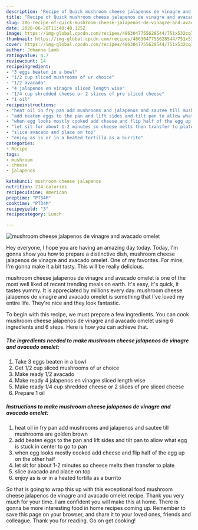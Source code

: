 ```yaml
---
description: "Recipe of Quick mushroom cheese jalapenos de vinagre and avacado omelet"
title: "Recipe of Quick mushroom cheese jalapenos de vinagre and avacado omelet"
slug: 206-recipe-of-quick-mushroom-cheese-jalapenos-de-vinagre-and-avacado-omelet
date: 2020-06-20T11:40:40.125Z
image: https://img-global.cpcdn.com/recipes/4863047755628544/751x532cq70/mushroom-cheese-jalapenos-de-vinagre-and-avacado-omelet-recipe-main-photo.jpg
thumbnail: https://img-global.cpcdn.com/recipes/4863047755628544/751x532cq70/mushroom-cheese-jalapenos-de-vinagre-and-avacado-omelet-recipe-main-photo.jpg
cover: https://img-global.cpcdn.com/recipes/4863047755628544/751x532cq70/mushroom-cheese-jalapenos-de-vinagre-and-avacado-omelet-recipe-main-photo.jpg
author: Johanna Lamb
ratingvalue: 4.7
reviewcount: 14
recipeingredient:
- "3 eggs beaten in a bowl"
- "1/2 cup sliced mushrooms of ur choice"
- "1/2 avacado"
- "4 jalapenos en vinagre sliced length wise"
- "1/4 cup shredded cheese or 2 slices of pre sliced cheese"
- "1 oil"
recipeinstructions:
- "heat oil in fry pan add mushrooms and jalapenos and sautee till mushrooms are golden brown"
- "add beaten eggs to the pan and lift sides and tilt pan to allow what egg is stuck in center to go to pan"
- "when egg looks mostly cooked add cheese and flip half of the egg up on the other half"
- "let sit for about 1-2 minutes so cheese melts then transfer to plate"
- "slice avacado and place on top"
- "enjoy as is or in a heated tortilla as a burrito"
categories:
- Recipe
tags:
- mushroom
- cheese
- jalapenos

katakunci: mushroom cheese jalapenos 
nutrition: 214 calories
recipecuisine: American
preptime: "PT34M"
cooktime: "PT34M"
recipeyield: "3"
recipecategory: Lunch

---
```



![mushroom cheese jalapenos de vinagre and avacado omelet](https://img-global.cpcdn.com/recipes/4863047755628544/751x532cq70/mushroom-cheese-jalapenos-de-vinagre-and-avacado-omelet-recipe-main-photo.jpg)

Hey everyone, I hope you are having an amazing day today. Today, I'm gonna show you how to prepare a distinctive dish, mushroom cheese jalapenos de vinagre and avacado omelet. One of my favorites. For mine, I'm gonna make it a bit tasty. This will be really delicious.



mushroom cheese jalapenos de vinagre and avacado omelet is one of the most well liked of recent trending meals on earth. It's easy, it's quick, it tastes yummy. It is appreciated by millions every day. mushroom cheese jalapenos de vinagre and avacado omelet is something that I've loved my entire life. They're nice and they look fantastic.


To begin with this recipe, we must prepare a few ingredients. You can cook mushroom cheese jalapenos de vinagre and avacado omelet using 6 ingredients and 6 steps. Here is how you can achieve that.

<!--inarticleads1-->

##### The ingredients needed to make mushroom cheese jalapenos de vinagre and avacado omelet:

1. Take 3 eggs beaten in a bowl
1. Get 1/2 cup sliced mushrooms of ur choice
1. Make ready 1/2 avacado
1. Make ready 4 jalapenos en vinagre sliced length wise
1. Make ready 1/4 cup shredded cheese or 2 slices of pre sliced cheese
1. Prepare 1 oil




<!--inarticleads2-->

##### Instructions to make mushroom cheese jalapenos de vinagre and avacado omelet:

1. heat oil in fry pan add mushrooms and jalapenos and sautee till mushrooms are golden brown
1. add beaten eggs to the pan and lift sides and tilt pan to allow what egg is stuck in center to go to pan
1. when egg looks mostly cooked add cheese and flip half of the egg up on the other half
1. let sit for about 1-2 minutes so cheese melts then transfer to plate
1. slice avacado and place on top
1. enjoy as is or in a heated tortilla as a burrito




So that is going to wrap this up with this exceptional food mushroom cheese jalapenos de vinagre and avacado omelet recipe. Thank you very much for your time. I am confident you will make this at home. There is gonna be more interesting food in home recipes coming up. Remember to save this page on your browser, and share it to your loved ones, friends and colleague. Thank you for reading. Go on get cooking!

